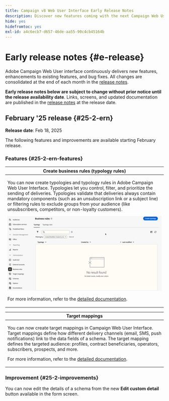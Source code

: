 ```yaml
---
title: Campaign v8 Web User Interface Early Release Notes
description: Discover new features coming with the next Campaign Web User Interface release
hide: yes
hidefromtoc: yes
exl-id: a4c6ecb7-d657-46de-aa55-90c4cb45164b
---
```


# Early release notes {#e-release}

Adobe Campaign Web User interface continuously delivers new features, enhancements to existing features, and bug fixes. All changes are consolidated at the end of each month in the [release notes](release-notes.md).

**Early release notes below are subject to change without prior notice until the release availability date**. Links, screens, and updated documentation are published in the [release notes](release-notes.md) at the release date.

## February '25 release {#25-2-ern}

**Release date**: Feb 18, 2025

The following features and improvements are available starting February release.

### Features {#25-2-ern-features}

<table>
<thead>
<tr>
<th><strong>Create business rules (typology rules)</strong><br/></th>
</tr>
</thead>
<tbody>
<tr>
<td>
<p>You can now create typologies and typology rules in Adobe Campaign Web User Interface. Typologies let you control, filter, and prioritize the sending of deliveries. Typologies validate that deliveries always contain mandatory components (such as an unsubscription link or a subject line) or filtering rules to exclude groups from your audience (like unsubscribers, competitors, or non-loyalty customers).</p>
<img src="assets/do-not-localize/typology.gif" alt="Demonstration of creating typology rules in Adobe Campaign Web User Interface">
<p>For more information, refer to the <a href="../administration/typologies.md">detailed documentation</a>.</p>
</td>
</tr>
</tbody>
</table>

<table>
<thead>
<tr>
<th><strong>Target mappings</strong><br/></th>
</tr>
</thead>
<tbody>
<tr>
<td>
<p>You can now create target mappings in Campaign Web User Interface. Target mappings define how different delivery channels (email, SMS, push notifications) link to the data fields of a schema. The target mapping defines the targeted audience: profiles, contract beneficiaries, operators, subscribers, prospects, and more.</p>
<p>For more information, refer to the <a href="../administration/typologies.md">detailed documentation</a>.</p>
</td>
</tr>
</tbody>
</table>

### Improvement {#25-2-improvements}

You can now edit the details of a schema from the new **Edit custom detail** button available in the form screen.
```